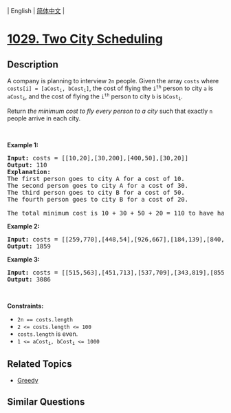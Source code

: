 
| English | [简体中文](README.md) |

# [1029. Two City Scheduling](https://leetcode-cn.com/problems/two-city-scheduling/)

## Description

<p>A company is planning to interview <code>2n</code> people. Given the array <code>costs</code> where <code>costs[i] = [aCost<sub>i</sub>, bCost<sub>i</sub>]</code>,&nbsp;the cost of flying the <code>i<sup>th</sup></code> person to city <code>a</code> is <code>aCost<sub>i</sub></code>, and the cost of flying the <code>i<sup>th</sup></code> person to city <code>b</code> is <code>bCost<sub>i</sub></code>.</p>

<p>Return <em>the minimum cost to fly every person to a city</em> such that exactly <code>n</code> people arrive in each city.</p>

<p>&nbsp;</p>
<p><strong>Example 1:</strong></p>

<pre>
<strong>Input:</strong> costs = [[10,20],[30,200],[400,50],[30,20]]
<strong>Output:</strong> 110
<strong>Explanation: </strong>
The first person goes to city A for a cost of 10.
The second person goes to city A for a cost of 30.
The third person goes to city B for a cost of 50.
The fourth person goes to city B for a cost of 20.

The total minimum cost is 10 + 30 + 50 + 20 = 110 to have half the people interviewing in each city.
</pre>

<p><strong>Example 2:</strong></p>

<pre>
<strong>Input:</strong> costs = [[259,770],[448,54],[926,667],[184,139],[840,118],[577,469]]
<strong>Output:</strong> 1859
</pre>

<p><strong>Example 3:</strong></p>

<pre>
<strong>Input:</strong> costs = [[515,563],[451,713],[537,709],[343,819],[855,779],[457,60],[650,359],[631,42]]
<strong>Output:</strong> 3086
</pre>

<p>&nbsp;</p>
<p><strong>Constraints:</strong></p>

<ul>
	<li><code>2n == costs.length</code></li>
	<li><code>2 &lt;= costs.length &lt;= 100</code></li>
	<li><code>costs.length</code> is even.</li>
	<li><code>1 &lt;= aCost<sub>i</sub>, bCost<sub>i</sub> &lt;= 1000</code></li>
</ul>


## Related Topics

- [Greedy](https://leetcode-cn.com/tag/greedy)

## Similar Questions


